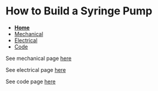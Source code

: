 # How to Build a Syringe Pump

- **[Home](/Syringe-Pump/)**
- [Mechanical](/Syringe-Pump/mechanical)
- [Electrical](/Syringe-Pump/electrical)
- [Code](/Syringe-Pump/code)

See mechanical page [here](/Syringe-Pump/mechanical)

See electrical page [here](/Syringe-Pump/electrical)

See code page [here](/Syringe-Pump/code)

